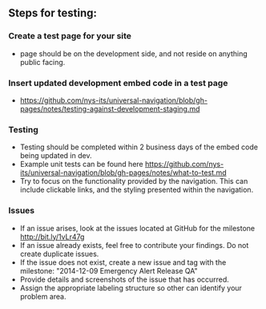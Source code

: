 ## Steps for testing: 
### Create a test page for your site 
  - page should be on the development side, and not reside on anything public facing. 
 
### Insert updated development embed code in a test page 
  - https://github.com/nys-its/universal-navigation/blob/gh-pages/notes/testing-against-development-staging.md 
 
### Testing 
  - Testing should be completed within 2 business days of the embed code being updated in dev. 
  - Example unit tests can be found here https://github.com/nys-its/universal-navigation/blob/gh-pages/notes/what-to-test.md 
  - Try to focus on the functionality provided by the navigation.  This can include clickable links, and the styling presented within the navigation. 
 
###  Issues 
  - If an issue arises, look at the issues located at GitHub for the milestone http://bit.ly/1vLr47g  
  - If an issue already exists, feel free to contribute your findings.  Do not create duplicate issues. 
  - If the issue does not exist, create a new issue and tag with the milestone: "2014-12-09 Emergency Alert Release QA"
  - Provide details and screenshots of the issue that has occurred. 
  - Assign the appropriate labeling structure so other can identify your problem area. 
